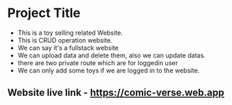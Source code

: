 # Project Title

- This is a toy selling related Website.
- This is CRUD operation website.
- We can say it's a fullstack website
- We can upload data and delete them, also we can update datas.
- there are two private route which are for loggedin user
- We can only add some toys if we are logged in to the website.

## Website live link - https://comic-verse.web.app
